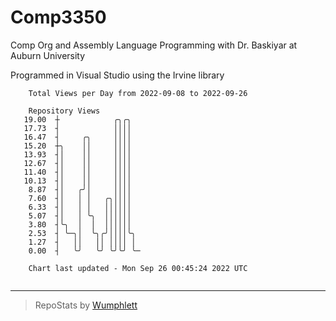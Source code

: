 # Comp3350
Comp Org and Assembly Language Programming with Dr. Baskiyar at Auburn University

Programmed in Visual Studio using the Irvine library

```
    Total Views per Day from 2022-09-08 to 2022-09-26

    Repository Views
   19.00  ┼            ╭╮╭╮
   17.73  ┤            ││││
   16.47  ┤     ╭╮     ││││
   15.20  ┼╮    ││     ││││
   13.93  ┤│    ││     ││││
   12.67  ┤│    ││     ││││
   11.40  ┤│    ││     ││││
   10.13  ┤│    ││     ││││
    8.87  ┤│   ╭╯│     ││││
    7.60  ┤│   │ │   ╭╮││││
    6.33  ┤│   │ │   ││││││
    5.07  ┤│   │ ╰╮  ││││││
    3.80  ┤╰╮  │  │  ││││││
    2.53  ┤ ╰─╮│  ╰╮╭╯││││╰╮
    1.27  ┤   ││   ││ ││││ │
    0.00  ┤   ╰╯   ╰╯ ╰╯╰╯ ╰─

    Chart last updated - Mon Sep 26 00:45:24 2022 UTC
    
```

---

> RepoStats by [Wumphlett](https://github.com/Wumphlett)
